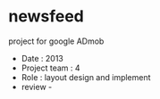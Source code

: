 # newsfeed
project for google ADmob
- Date : 2013
- Project team : 4
- Role : layout design and implement
- review -
